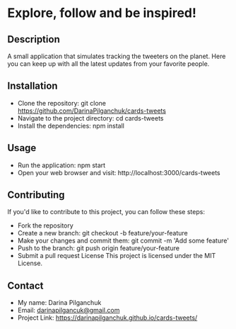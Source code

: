 # Explore, follow and be inspired!
## Description 
A small application that simulates tracking the  tweeters on the planet. Here you can keep up with all the latest updates from your favorite people.

## Installation
+ Clone the repository: git clone https://github.com/DarinaPilganchuk/cards-tweets
+ Navigate to the project directory: cd cards-tweets
+ Install the dependencies: npm install
## Usage
+ Run the application: npm start
+ Open your web browser and visit: http://localhost:3000/cards-tweets
## Contributing
If you'd like to contribute to this project, you can follow these steps:
+ Fork the repository
+ Create a new branch: git checkout -b feature/your-feature
+ Make your changes and commit them: git commit -m 'Add some feature'
+ Push to the branch: git push origin feature/your-feature
+ Submit a pull request
License
This project is licensed under the MIT License.

## Contact
+ My name: Darina Pilganchuk
+ Email: darinapilgancuk@gmail.com
+ Project Link: https://darinapilganchuk.github.io/cards-tweets/
